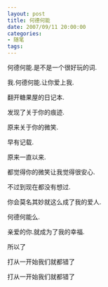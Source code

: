 ```yaml
---
layout: post
title: 何德何能
date: 2007/09/11 20:00:00
categories: 
- 随笔
tags: 
---
```


何德何能.是不是一个很好玩的词.

我.何德何能.让你爱上我.

翻开糖果屋的日记本.

发现了关于你的痕迹.

原来关于你的微笑.

早有记载.

原来一直以来.

都觉得你的微笑让我觉得很安心.

不过到现在都没有想过.

你会莫名其妙就这么成了我的爱人.

何德何能么.

亲爱的你.就成为了我的幸福.

所以了

打从一开始我们就都错了

打从一开始我们就都错了

